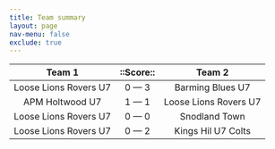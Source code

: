 ```yaml
---
title: Team summary
layout: page
nav-menu: false
exclude: true
---
```




|        Team 1         |  ::Score::  |        Team 2         |
|:---------------------:|:-----------:|:---------------------:|
| Loose Lions Rovers U7 | 0 &mdash; 3 |   Barming Blues U7    |
|    APM Holtwood U7    | 1 &mdash; 1 | Loose Lions Rovers U7 |
| Loose Lions Rovers U7 | 0 &mdash; 0 |     Snodland Town     |
| Loose Lions Rovers U7 | 0 &mdash; 2 |  Kings Hil U7 Colts   |

 <br /><br /><br />